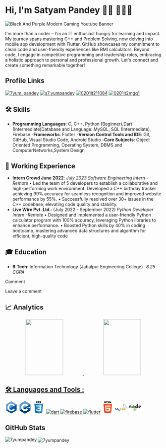 # **Hi, I'm Satyam Pandey 👋🏾 👩🏾‍💻**

![Black And Purple Modern Gaming Youtube Banner](https://github.com/7yumpandey/7yumpandey/assets/142084955/f26c3f64-e2a8-4d25-8030-58e5a2e4be12)

I'm more than a coder – I'm an IT enthusiast hungry for learning and impact. My journey spans mastering C++ and Problem Solving, now delving into mobile app development with Flutter. GitHub showcases my commitment to clean code and user-friendly experiences like BMI calculators. Beyond code, I engage in competitive programming and leadership roles, embracing a holistic approach to personal and professional growth. Let's connect and create something remarkable together!



## Profile Links
<p align="left">
<a href="https://instagram.com/7yum_pandey" target="blank"><img align="center" src="https://raw.githubusercontent.com/rahuldkjain/github-profile-readme-generator/master/src/images/icons/Social/instagram.svg" alt="7yum_pandey" height="30" width="40" /></a>
<a href="https://www.codechef.com/users/s7_yumpandey" target="blank"><img align="center" src="https://cdn.jsdelivr.net/npm/simple-icons@3.1.0/icons/codechef.svg" alt="s7_yumpandey" height="30" width="40" /></a>
<a href="https://www.leetcode.com/0201it211084" target="blank"><img align="center" src="https://raw.githubusercontent.com/rahuldkjain/github-profile-readme-generator/master/src/images/icons/Social/leet-code.svg" alt="0201it211084" height="30" width="40" /></a>
<a href="https://auth.geeksforgeeks.org/user/0201it2mgq1" target="blank"><img align="center" src="https://raw.githubusercontent.com/rahuldkjain/github-profile-readme-generator/master/src/images/icons/Social/geeks-for-geeks.svg" alt="0201it2mgq1" height="30" width="40" /></a>
</p>

 ## 🛠 Skills
- **Programming Languages**: C, C++, Python (Beginner),Dart (Intermediate)Database and Language: MySQL, SQL (Intermediate), Firebase
-**Frameworks**: Flutter
-**Version Control Tools and IDE**: Git, GitHub, Visual Studio Code, Android Studio
-**Core Subjects**: Object Oriented Programming, Operating System, DBMS and ComputerNetworks,System Design

## 📄 Working Experience
- **Intern Crowd June 2022**: *July 2023*
_Software Engineering Intern -Remote_
• Led the team of 5 developers to establish a collaborative and high-performing work environment.
Developed a C++ birthday tracker achieving 99% accuracy for seamless recognition and improved website
performance by 55%.
• Successfully resolved over 30+ issues in the C++ codebase, elevating code quality and stability.
- **Live Wire Pvt. Ltd.**:  (July 2022 - September 2022)
 _Python Developer Intern -Remote_
• Designed and implemented a user-friendly Python calculator program with 100% accuracy, leveraging 
Python libraries to enhance performance. • Boosted Python skills by 40% in coding bootcamp, mastering advanced data structures and algorithm for 
efficient, high-quality code
## 🎓 Education
- **B.Tech**: Information Technology (Jabalpur Engineering College)     -*8.25 CGPA*

Comment


 
Leave a comment
 

## 📈 Analytics

<p align="center">
<a href="https://github.com/7yumpandey">
  <img height="180em" width="49%" margin-right="15px" src="https://github-readme-stats-eight-theta.vercel.app/api?username=namannayak1&theme=radical&show_icons=true&include_all_commits=false&count_private=true"/>
  <img height="180em" width="49%" src="https://streak-stats.demolab.com?user=namannayak1&theme=transparent&date_format=%5BY%20%5DM%20j&theme=radical"/>
</p>
         
## 🛠️ Languages and Tools :

<p align="left"> <a href="https://www.cprogramming.com/" target="_blank" rel="noreferrer"> <img src="https://raw.githubusercontent.com/devicons/devicon/master/icons/c/c-original.svg" alt="c" width="40" height="40"/> </a> <a href="https://www.w3schools.com/cpp/" target="_blank" rel="noreferrer"> <img src="https://raw.githubusercontent.com/devicons/devicon/master/icons/cplusplus/cplusplus-original.svg" alt="cplusplus" width="40" height="40"/> </a> <a href="https://www.w3schools.com/css/" target="_blank" rel="noreferrer"> <img src="https://raw.githubusercontent.com/devicons/devicon/master/icons/css3/css3-original-wordmark.svg" alt="css3" width="40" height="40"/> </a> <a href="https://dart.dev" target="_blank" rel="noreferrer"> <img src="https://www.vectorlogo.zone/logos/dartlang/dartlang-icon.svg" alt="dart" width="40" height="40"/> </a> <a href="https://firebase.google.com/" target="_blank" rel="noreferrer"> <img src="https://www.vectorlogo.zone/logos/firebase/firebase-icon.svg" alt="firebase" width="40" height="40"/> </a> <a href="https://flutter.dev" target="_blank" rel="noreferrer"> <img src="https://www.vectorlogo.zone/logos/flutterio/flutterio-icon.svg" alt="flutter" width="40" height="40"/> </a> <a href="https://www.w3.org/html/" target="_blank" rel="noreferrer"> <img src="https://raw.githubusercontent.com/devicons/devicon/master/icons/html5/html5-original-wordmark.svg" alt="html5" width="40" height="40"/> </a> <a href="https://www.mysql.com/" target="_blank" rel="noreferrer"> <img src="https://raw.githubusercontent.com/devicons/devicon/master/icons/mysql/mysql-original-wordmark.svg" alt="mysql" width="40" height="40"/> </a> <a href="https://nodejs.org" target="_blank" rel="noreferrer"> <img src="https://raw.githubusercontent.com/devicons/devicon/master/icons/nodejs/nodejs-original-wordmark.svg" alt="nodejs" width="40" height="40"/> </a> </p>

<!-----------------------------------<p><img align="left" src="https://github-readme-stats.vercel.app/api/top-langs?username=namannayak1&show_icons=true&locale=en&layout=compact" alt="namannayak1" /></p>------------------------------------>


<!-- GitHub Stats Section -->
## GitHub Stats
<p><img align="left" src="https://github-readme-stats.vercel.app/api/top-langs?username=7yumpandey&show_icons=true&locale=en&layout=compact" alt="7yumpandey" /></p>

<p>&nbsp;<img align="center" src="https://github-readme-stats.vercel.app/api?username=7yumpandey&show_icons=true&locale=en" alt="7yumpandey" /></p>
